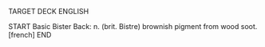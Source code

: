 TARGET DECK
ENGLISH

START
Basic
Bister
Back: n. (brit. Bistre) brownish pigment from wood soot. [french]
END
